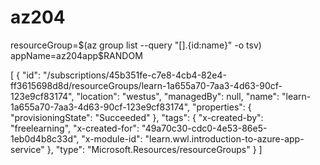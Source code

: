 # az204


resourceGroup=$(az group list --query "[].{id:name}" -o tsv)
appName=az204app$RANDOM


[
  {
    "id": "/subscriptions/45b351fe-c7e8-4cb4-82e4-ff3615698d8d/resourceGroups/learn-1a655a70-7aa3-4d63-90cf-123e9cf83174",
    "location": "westus",
    "managedBy": null,
    "name": "learn-1a655a70-7aa3-4d63-90cf-123e9cf83174",
    "properties": {
      "provisioningState": "Succeeded"
    },
    "tags": {
      "x-created-by": "freelearning",
      "x-created-for": "49a70c30-cdc0-4e53-86e5-1eb0d4b8c33d",
      "x-module-id": "learn.wwl.introduction-to-azure-app-service"
    },
    "type": "Microsoft.Resources/resourceGroups"
  }
]
